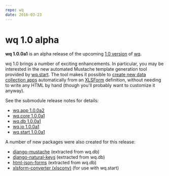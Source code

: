 ```yaml
---
repo: wq
date: 2016-03-23
---
```


# wq 1.0 alpha

**wq 1.0.0a1** is an alpha release of the upcoming [1.0 version](https://github.com/wq/wq/issues/22) of [wq](../index.md).

wq 1.0 brings a number of exciting enhancements.  In particular, you may be interested in the new automated Mustache template generation tool provided by [wq.start](./wq-django-template-1.0.0a1.md).  The tool makes it possible to [create new data collection apps](../overview/setup.md) automatically from an [XLSForm](https://github.com/wq/xlsform-converter) definition, without needing to write any HTML by hand (though you'll probably want to customize it anyway).

See the submodule release notes for details:
- [wq.app 1.0.0a2](./wq.app-1.0.0a2.md)
- [wq.core 1.0.0a1](./wq.build-1.0.0a1.md)
- [wq.db 1.0.0a1](./wq.db-1.0.0a1.md)
- [wq.io 1.0.0a1](https://django-data-wizard.wq.io/releases/itertable-1.0.0a1)
- [wq.start 1.0.0a1](./wq-django-template-1.0.0a1.md)

A number of new packages were also created for this release:
- [django-mustache](https://github.com/wq/django-mustache) (extracted from wq.db)
- [django-natural-keys](https://github.com/wq/django-natural-keys) (extracted from wq.db)
- [html-json-forms](https://github.com/wq/html-json-forms) (extracted from wq.db)
- [xlsform-converter (xlsconv)](https://github.com/wq/xlsform-converter) (for use with wq.start)
